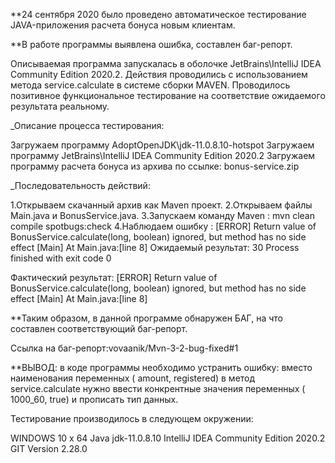 **24 сентября 2020 было проведено автоматическое тестирование JAVA-приложения расчета бонуса новым клиентам.

**В работе программы выявлена ошибка, составлен баг-репорт.

Описываемая программа запускалась в оболочке JetBrains\IntelliJ IDEA Community Edition 2020.2.
Действия проводились с использованием метода service.calculate в системе сборки MAVEN.
Проводилось позитивное функциональное тестирование на соответствие ожидаемого результата реальному.

_Описание процесса тестирования:

Загружаем программу AdoptOpenJDK\jdk-11.0.8.10-hotspot
Загружаем программу JetBrains\IntelliJ IDEA Community Edition 2020.2
Загружаем программу расчета бонуса из архива по ссылке: bonus-service.zip

_Последовательность действий:

1.Открываем скачанный архив как Maven проект.
2.Открываем файлы Main.java и BonusService.java.
3.Запускаем команду Maven : mvn clean compile spotbugs:check
4.Наблюдаем ошибку : [ERROR] Return value of BonusService.calculate(long, boolean) ignored, but method has no side effect [Main] At Main.java:[line 8]
Ожидаемый результат: 30 Process finished with exit code 0

Фактический результат: [ERROR] Return value of BonusService.calculate(long, boolean) ignored, but method has no side effect [Main] At Main.java:[line 8]

**Таким образом, в данной программе обнаружен БАГ, на что составлен соответствующий баг-репорт.

Ссылка на баг-репорт:vovaanik/Mvn-3-2-bug-fixed#1

**ВЫВОД: в коде программы необходимо устранить ошибку:
вместо наименования переменных
( amount, registered) в метод service.сalculate нужно ввести конкрентные значения переменных ( 1000_60, true) и прописать тип данных.

Тестирование производилось в следующем окружении:

WINDOWS 10 x 64
Java jdk-11.0.8.10
IntelliJ IDEA Community Edition 2020.2
GIT Version 2.28.0
